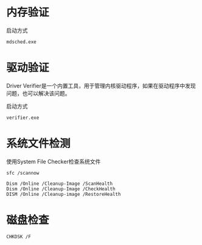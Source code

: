 # 内存验证

启动方式

```
mdsched.exe
```



# 驱动验证

Driver Verifier是一个内置工具，用于管理内核驱动程序，如果在驱动程序中发现问题，也可以解决该问题。

启动方式

```
verifier.exe
```



# 系统文件检测

使用System File Checker检查系统文件

```
sfc /scannow
```

```
Dism /Online /Cleanup-Image /ScanHealth 
Dism /Online /Cleanup-Image /CheckHealth 
DISM /Online /Cleanup-image /RestoreHealth 
```



# 磁盘检查

```
CHKDSK /F
```

